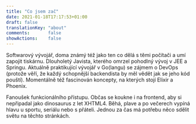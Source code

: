 ```yaml
---
title: "Co jsem zač"
date: 2021-01-18T17:17:53+01:00
draft: false
translationKey: "about"
comments:       false
showActions:    false
---
```

 Softwarový vývojář, doma známý též jako ten co dělá s těmi počítači a umí zapojit tiskárnu.
 Dlouholetý Javista, kterého omrzel pohodlný vývoj v JEE a Springu. 
 Aktuálně praktikující vývojář v Go(langu) se zájmem o DevOps (protože věří, že každý schopnější backendista by měl vědět jak se jeho kód pouští). Momentálně též fascinován koncepty, na kterých stojí Elixir a Phoenix. 
 
 Fanoušek funkcionálního přístupu. Občas se koukne i na frontend, aby si nepřipadal jako dinosaurus z let XHTML4. 
 Běhá, plave a po večerech vypíná hlavu u sportu, seriálu nebo s přáteli. Jednou za čas má potřebu něco sdělit světu na těchto stránkách.